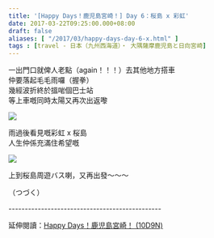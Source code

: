 ```yaml
---
title: '[Happy Days！鹿児島宮崎！] Day 6：桜島 x 彩虹'
date: 2017-03-22T09:25:00.000+08:00
draft: false
aliases: [ "/2017/03/happy-days-day-6-x.html" ]
tags : [travel - 日本（九州西海道）・ 大隅薩摩鹿児島と日向宮崎]
---
```


一出門口就俾人老點（again！！！）去其他地方搭車  
仲要落起毛毛雨囉（握拳）  
幾經波折終於搵啱個巴士站  
等上車嘅同時太陽又再次出返嚟  

[![](https://c1.staticflickr.com/3/2890/33548305095_cd3fcab9a6_z.jpg)](https://c1.staticflickr.com/3/2890/33548305095_cd3fcab9a6_z.jpg)

雨過後看見嘅彩虹 x 桜島  
人生仲係充滿住希望嘅  

[![](https://c1.staticflickr.com/3/2890/33164817580_967eaf04ff_z.jpg)](https://c1.staticflickr.com/3/2890/33164817580_967eaf04ff_z.jpg)

上到桜島周遊バス喇，又再出發～～～  
  
（つづく）  
  
\-----------------------------------------------  
  
延伸閱讀：[Happy Days！鹿児島宮崎！ (10D9N)](http://www.hidie.net/2017/06/happy-days10d9n.html)